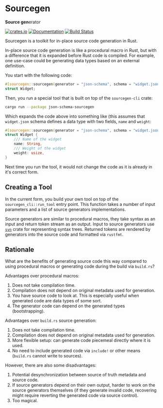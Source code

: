 # Sourcegen

**Source gen**erator

[![crates.io][Crate Logo]][Crate]
[![Documentation][Doc Logo]][Doc]
[![Build Status][CI Logo]][CI]

Sourcegen is a toolkit for in-place source code generation in Rust.

In-place source code generation is like a procedural macro in Rust, but with a difference that it is expanded before
Rust code is compiled. For example, one use-case could be generating data types based on an external definition.

You start with the following code:

```rust
#[sourcegen::sourcegen(generator = "json-schema", schema = "widget.json")]
struct Widget;
```

Then, you run a special tool that is built on top of the `sourcegen-cli` crate:

```sh
cargo run --package json-schema-sourcegen
``` 

Which expands the code above into something like (this assumes that `widget.json` schema defines a data type with
two fields, `name` and `weight`:

```rust
#[sourcegen::sourcegen(generator = "json-schema", schema = "widget.json")]
struct Widget {
    /// Name of the widget
    name: String,
    /// Weight of the widget
    weight: usize,
}
```

Next time you run the tool, it would not change the code as it is already in it's correct form.

## Creating a Tool

In the current form, you build your own tool on top of the `sourcegen_cli::run_tool` entry point. This function takes
a number of input parameters and a list of source generators implementations.

Source generators are similar to procedural macros, they take syntax as an input and return token stream as an output.
Input to source generators use [`syn`](https://crates.io./crates/syn) crate for representing syntax trees. Returned tokens are
rendered by generators into the source code and formatted via `rustfmt`. 

## Rationale

What are the benefits of generating source code this way compared to using procedural macros or generating code during
the build via `build.rs`?

Advantages over procedural macros:

1. Does not take compilation time.
2. Compilation does not depend on original metadata used for generation.
3. You have source code to look at. This is especially useful when generated code are data types of some sort.
4. The generator code can depend on the generated types (bootstrapping). 

Advantages over `build.rs` source generation:

1. Does not take compilation time.
2. Compilation does not depend on original metadata used for generation.
3. More flexible setup: can generate code piecemeal directly where it is used.
4. No need to include generated code via `include!` or other means (`build.rs` cannot write to sources).

However, there are also some disadvantages:

1. Potential desynchronization between source of truth metadata and source code.
2. If source generators depend on their own output, harder to work on the source generators themselves (if they generate
invalid code, recovering might require reverting the generated code via source control). 
3. Too magical.

<!-- work in progress... -->

[Crate]: https://crates.io/crates/sourcegen-cli
[Crate Logo]: https://img.shields.io/crates/v/sourcegen-cli.svg

[Doc]: https://docs.rs/sourcegen-cli
[Doc Logo]: https://docs.rs/sourcegen-cli/badge.svg

[CI]: https://dev.azure.com/commure/sourcegen/_build/latest?definitionId=1&branchName=master
[CI Logo]: https://dev.azure.com/commure/sourcegen/_apis/build/status/commure.sourcegen?branchName=master